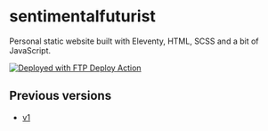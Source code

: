 # sentimentalfuturist

Personal static website built with Eleventy, HTML, SCSS and a bit of JavaScript.

[<img alt="Deployed with FTP Deploy Action" src="https://img.shields.io/badge/Deployed With-FTP DEPLOY ACTION-%3CCOLOR%3E?style=for-the-badge&color=da4167">](https://github.com/SamKirkland/FTP-Deploy-Action)

## Previous versions

* [v1](https://github.com/Shirubia/sentimentalfuturist/tree/archive/v1)
